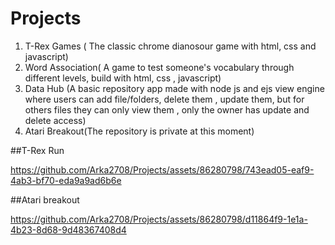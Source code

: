 # Projects
1. T-Rex Games ( The classic chrome dianosour game with html, css and javascript)
2. Word Association( A game to test someone's vocabulary through different levels, build with html, css , javascript)
3. Data Hub (A basic repository app made with node js and ejs view engine where users can add file/folders, delete them , update them, but for others files they can only view them , only the owner has update and delete access)
4. Atari Breakout(The repository is private at this moment)

##T-Rex Run

https://github.com/Arka2708/Projects/assets/86280798/743ead05-eaf9-4ab3-bf70-eda9a9ad6b6e


##Atari breakout

https://github.com/Arka2708/Projects/assets/86280798/d11864f9-1e1a-4b23-8d68-9d48367408d4

